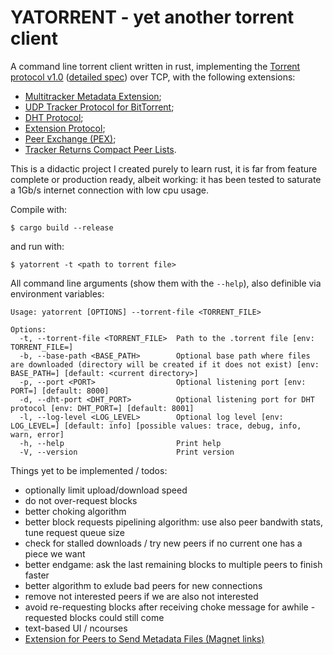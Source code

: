# YATORRENT - yet another torrent client

A command line torrent client written in rust, implementing the [Torrent protocol v1.0](http://bittorrent.org/beps/bep_0003.html) ([detailed spec](https://wiki.theory.org/BitTorrentSpecification)) over TCP, with the following extensions:

- [Multitracker Metadata Extension](http://bittorrent.org/beps/bep_0012.html);
- [UDP Tracker Protocol for BitTorrent](http://bittorrent.org/beps/bep_0015.html);
- [DHT Protocol](http://bittorrent.org/beps/bep_0005.html);
- [Extension Protocol](http://bittorrent.org/beps/bep_0010.html);
- [Peer Exchange (PEX)](https://www.bittorrent.org/beps/bep_0011.html);
- [Tracker Returns Compact Peer Lists](https://www.bittorrent.org/beps/bep_0023.html).

This is a didactic project I created purely to learn rust, it is far from feature complete or production ready, albeit working: it has been tested to saturate a 1Gb/s internet connection with low cpu usage.

Compile with:

```
$ cargo build --release
```

and run with:

```
$ yatorrent -t <path to torrent file>
```

All command line arguments (show them with the `--help`), also definible via environment variables:

```
Usage: yatorrent [OPTIONS] --torrent-file <TORRENT_FILE>

Options:
  -t, --torrent-file <TORRENT_FILE>  Path to the .torrent file [env: TORRENT_FILE=]
  -b, --base-path <BASE_PATH>        Optional base path where files are downloaded (directory will be created if it does not exist) [env: BASE_PATH=] [default: <current directory>]
  -p, --port <PORT>                  Optional listening port [env: PORT=] [default: 8000]
  -d, --dht-port <DHT_PORT>          Optional listening port for DHT protocol [env: DHT_PORT=] [default: 8001]
  -l, --log-level <LOG_LEVEL>        Optional log level [env: LOG_LEVEL=] [default: info] [possible values: trace, debug, info, warn, error]
  -h, --help                         Print help
  -V, --version                      Print version
```

Things yet to be implemented / todos:

- optionally limit upload/download speed
- do not over-request blocks
- better choking algorithm
- better block requests pipelining algorithm: use also peer bandwith stats, tune request queue size
- check for stalled downloads / try new peers if no current one has a piece we want
- better endgame: ask the last remaining blocks to multiple peers to finish faster
- better algorithm to exlude bad peers for new connections
- remove not interested peers if we are also not interested
- avoid re-requesting blocks after receiving choke message for awhile - requested blocks could still come
- text-based UI / ncourses
- [Extension for Peers to Send Metadata Files (Magnet links)](https://www.bittorrent.org/beps/bep_0009.html)
